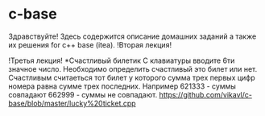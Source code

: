# c-base

Здравствуйте! 
Здесь содержится описание домашних заданий а также их решения for c++ base (itea).
!Вторая лекция!

!Третья лекция!
*Счастливый билетик
С клавиатуры вводите 6ти значное число. Необходимо определить счастливый это билет или нет. Счастливым считаеться тот билет у которого сумма трех первых цифр номера равна сумме трех последних.
Например 621333 - суммы совпадают 662999 - суммы не совпадают.
https://github.com/vikavl/c-base/blob/master/lucky%20ticket.cpp
